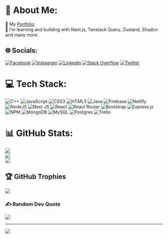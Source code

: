 # 💫 About Me:
🔭 My [Portfolio](https://mohitdayma.netlify.app)  <br>🌱 I’m learning and building with Next.js, Tanstack Query, Zustand, Shadcn and many more.


## 🌐 Socials:
[![Facebook](https://img.shields.io/badge/Facebook-%231877F2.svg?logo=Facebook&logoColor=white)](https://facebook.com/mohit.dayma.393) [![Instagram](https://img.shields.io/badge/Instagram-%23E4405F.svg?logo=Instagram&logoColor=white)](https://instagram.com/mohit13_10) [![LinkedIn](https://img.shields.io/badge/LinkedIn-%230077B5.svg?logo=linkedin&logoColor=white)](https://linkedin.com/in/mohit-dayma-421731192) [![Stack Overflow](https://img.shields.io/badge/-Stackoverflow-FE7A16?logo=stack-overflow&logoColor=white)](https://stackoverflow.com/users/16973433) [![Twitter](https://img.shields.io/badge/Twitter-%231DA1F2.svg?logo=Twitter&logoColor=white)](https://twitter.com/Mohit13_10) 

# 💻 Tech Stack:
![C++](https://img.shields.io/badge/c++-%2300599C.svg?style=plastic&logo=c%2B%2B&logoColor=white) ![JavaScript](https://img.shields.io/badge/javascript-%23323330.svg?style=plastic&logo=javascript&logoColor=%23F7DF1E) ![CSS3](https://img.shields.io/badge/css3-%231572B6.svg?style=plastic&logo=css3&logoColor=white) ![HTML5](https://img.shields.io/badge/html5-%23E34F26.svg?style=plastic&logo=html5&logoColor=white) ![Java](https://img.shields.io/badge/java-%23ED8B00.svg?style=plastic&logo=java&logoColor=white) ![Firebase](https://img.shields.io/badge/firebase-%23039BE5.svg?style=plastic&logo=firebase) ![Netlify](https://img.shields.io/badge/netlify-%23000000.svg?style=plastic&logo=netlify&logoColor=#00C7B7) ![NodeJS](https://img.shields.io/badge/node.js-6DA55F?style=plastic&logo=node.js&logoColor=white) ![Next JS](https://img.shields.io/badge/Next-black?style=plastic&logo=next.js&logoColor=white) ![React](https://img.shields.io/badge/react-%2320232a.svg?style=plastic&logo=react&logoColor=%2361DAFB) ![React Router](https://img.shields.io/badge/React_Router-CA4245?style=plastic&logo=react-router&logoColor=white) ![Bootstrap](https://img.shields.io/badge/bootstrap-%23563D7C.svg?style=plastic&logo=bootstrap&logoColor=white) ![Express.js](https://img.shields.io/badge/express.js-%23404d59.svg?style=plastic&logo=express&logoColor=%2361DAFB) ![NPM](https://img.shields.io/badge/NPM-%23000000.svg?style=plastic&logo=npm&logoColor=white) ![MongoDB](https://img.shields.io/badge/MongoDB-%234ea94b.svg?style=plastic&logo=mongodb&logoColor=white) ![MySQL](https://img.shields.io/badge/mysql-%2300f.svg?style=plastic&logo=mysql&logoColor=white) ![Postgres](https://img.shields.io/badge/postgres-%23316192.svg?style=plastic&logo=postgresql&logoColor=white) ![Trello](https://img.shields.io/badge/Trello-%23026AA7.svg?style=plastic&logo=Trello&logoColor=white)
# 📊 GitHub Stats:
![](https://github-readme-stats.vercel.app/api?username=Mohit1310&theme=dark&hide_border=false&include_all_commits=false&count_private=false)<br/>
![](https://github-readme-streak-stats.herokuapp.com/?user=Mohit1310&theme=dark&hide_border=false)<br/>
![](https://github-readme-stats.vercel.app/api/top-langs/?username=Mohit1310&theme=dark&hide_border=false&include_all_commits=false&count_private=false&layout=compact)

## 🏆 GitHub Trophies
![](https://github-profile-trophy.vercel.app/?username=Mohit1310&theme=radical&no-frame=false&no-bg=false&margin-w=4)

### ✍️ Random Dev Quote
![](https://quotes-github-readme.vercel.app/api?type=horizontal&theme=radical)

---
[![](https://visitcount.itsvg.in/api?id=Mohit1310&icon=0&color=0)](https://visitcount.itsvg.in)

<!-- Proudly created with GPRM ( https://gprm.itsvg.in ) -->
